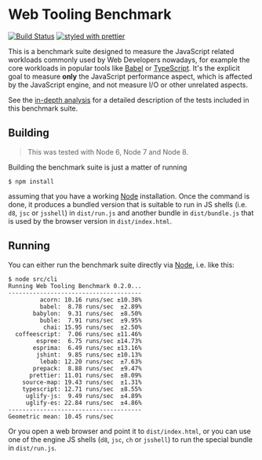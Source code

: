 # Web Tooling Benchmark

[![Build Status](https://travis-ci.org/v8/web-tooling-benchmark.svg?branch=master)](https://travis-ci.org/v8/web-tooling-benchmark) [![styled with prettier](https://img.shields.io/badge/styled_with-prettier-ff69b4.svg)](https://github.com/prettier/prettier)

This is a benchmark suite designed to measure the JavaScript related
workloads commonly used by Web Developers nowadays, for example the
core workloads in popular tools like [Babel](https://github.com/babel/babel)
or [TypeScript](https://github.com/Microsoft/TypeScript). It's the
explicit goal to measure **only** the JavaScript performance aspect,
which is affected by the JavaScript engine, and not measure I/O or
other unrelated aspects.

See the [in-depth
analysis](https://github.com/v8/web-tooling-benchmark/blob/master/docs/in-depth.md)
for a detailed description of the tests included in this benchmark suite.


## Building

> This was tested with Node 6, Node 7 and Node 8.

Building the benchmark suite is just a matter of running

```
$ npm install
```

assuming that you have a working [Node](https://nodejs.org) installation. Once
the command is done, it produces a bundled version that is suitable to run in
JS shells (i.e. `d8`, `jsc` or `jsshell`) in `dist/run.js` and another bundle
in `dist/bundle.js` that is used by the browser version in `dist/index.html`.

## Running

You can either run the benchmark suite directly via [Node](https://nodejs.org),
i.e. like this:

```
$ node src/cli
Running Web Tooling Benchmark 0.2.0...
--------------------------------------
         acorn: 10.16 runs/sec ±10.38%
         babel:  8.78 runs/sec  ±2.89%
       babylon:  9.31 runs/sec  ±8.50%
         buble:  7.91 runs/sec  ±9.95%
          chai: 15.95 runs/sec  ±2.50%
  coffeescript:  7.06 runs/sec ±11.46%
        espree:  6.75 runs/sec ±14.73%
       esprima:  6.49 runs/sec ±13.16%
        jshint:  9.85 runs/sec ±10.13%
         lebab: 12.20 runs/sec  ±7.63%
       prepack:  8.88 runs/sec  ±9.47%
      prettier: 11.01 runs/sec  ±8.09%
    source-map: 19.43 runs/sec  ±1.31%
    typescript: 12.71 runs/sec  ±8.55%
     uglify-js:  9.49 runs/sec  ±4.89%
     uglify-es: 22.84 runs/sec  ±4.86%
--------------------------------------
Geometric mean: 10.45 runs/sec
```

Or you open a web browser and point it to `dist/index.html`, or you can use one
of the engine JS shells (`d8`, `jsc`, `ch` or `jsshell`) to run the special bundle
in `dist/run.js`.